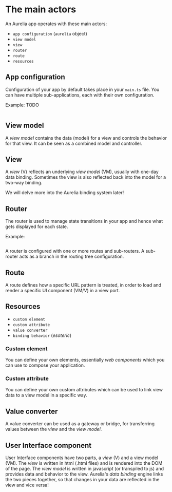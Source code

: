 # The main actors

An Aurelia app operates with these main actors:

- `app configuration` (`aurelia` object)
- `view model`
- `view`
- `router`
- `route`
- `resources`

## App configuration

Configuration of your app by default takes place in your `main.ts` file. You can have multiple sub-applications, each with their own configuration. 

Example: TODO

```ts
```

## View model

A _view model_ contains the data (model) for a view and controls the behavior for that view. It can be seen as a combined model and controller.

## View

A _view_ (V) reflects an underlying _view model_ (VM), usually with one-day data binding. Sometimes the view is also reflected back into the model for a two-way binding.

We will delve more into the Aurelia binding system later!

## Router

The router is used to manage state transitions in your app and hence what gets displayed for each state.

Example:

```ts
```

A router is configured with one or more routes and sub-routers. A sub-router acts as a branch in the routing tree configuration.

## Route

A route defines how a specific URL pattern is treated, in order to load and render a specific UI component (VM/V) in a view port.

## Resources

- `custom element`
- `custom attribute`
- `value converter`
- `binding behavior` (_esoteric_)

### Custom element

You can define your own elements, essentially _web components_ which you can use to compose your application.

### Custom attribute

You can define your own custom attributes which can be used to link view data to a view model in a specific way. 

## Value converter

A value converter can be used as a gateway or bridge, for transferring values between the _view_ and the _view model_.

## User Interface component

User Interface components have two parts, a _view_ (V) and a view model (VM). The _view_ is written in html (.html files) and is rendered into the DOM of the page. The _view model_ is written in javascript (or transpiled to js) and provides data and behavior to the view. Aurelia's _data binding_ engine links the two pieces together, so that changes in your data are reflected in the view and vice versa!



